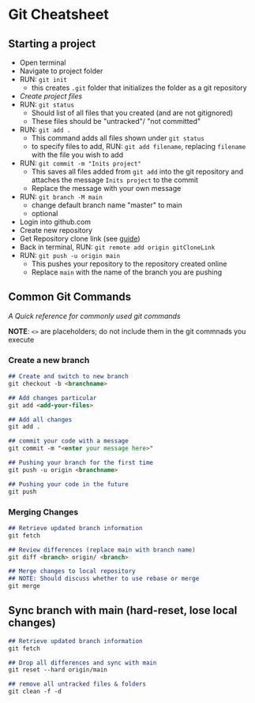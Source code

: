 # Git Cheatsheet

## Starting a project

- Open terminal
- Navigate to project folder
- RUN: `git init`
   - this creates `.git` folder that initializes the folder as a git repository
- *Create project files*
- RUN: `git status`
   - Should list of all files that you created (and are not gitignored)
   - These files should be "untracked"/ "not committed"
- RUN: `git add .`
   - This command adds all files shown under `git status`
   -  to specify files to add, RUN: `git add filename`, replacing `filename` with the file you wish to add
- RUN: `git commit -m "Inits project"`
   -  This saves all files added from `git add` into the git repository and attaches the message `Inits project` to the commit
   -  Replace the message with your own message
- RUN: `git branch -M main`
   - change default branch name "master" to main
   - optional
- Login into github.com
- Create new repository
- Get Repository clone link (see [guide](https://docs.github.com/en/repositories/creating-and-managing-repositories/cloning-a-repository)) 
- Back in terminal, RUN: `git remote add origin gitCloneLink`
- RUN: `git push -u origin main`
   - This pushes your repository to the repository created online
   - Replace `main` with the name of the branch you are pushing

## Common Git Commands

*A Quick reference for commonly used git commands*

**NOTE**: `<>` are placeholders; do not include them in the git commnads you execute

### Create a new branch
```md
## Create and switch to new branch
git checkout -b <branchname>

## Add changes particular
git add <add-your-files> 

## Add all changes
git add .

## commit your code with a message
git commit -m "<enter your message here>"

## Pushing your branch for the first time
git push -u origin <branchname> 

## Pushing your code in the future
git push
```

### Merging Changes
```md
## Retrieve updated branch information
git fetch

## Review differences (replace main with branch name)
git diff <branch> origin/ <branch>

## Merge changes to local repository
## NOTE: Should discuss whether to use rebase or merge
git merge
```

## Sync branch with main (hard-reset, lose local changes)
```md
## Retrieve updated branch information
git fetch

## Drop all differences and sync with main
git reset --hard origin/main

## remove all untracked files & folders
git clean -f -d
```


